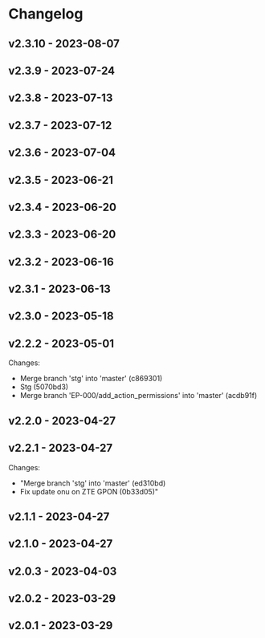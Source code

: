 # Changelog

## v2.3.10 - 2023-08-07


## v2.3.9 - 2023-07-24


## v2.3.8 - 2023-07-13


## v2.3.7 - 2023-07-12


## v2.3.6 - 2023-07-04


## v2.3.5 - 2023-06-21


## v2.3.4 - 2023-06-20


## v2.3.3 - 2023-06-20


## v2.3.2 - 2023-06-16


## v2.3.1 - 2023-06-13


## v2.3.0 - 2023-05-18


## v2.2.2 - 2023-05-01
Changes:
* Merge branch 'stg' into 'master' (c869301)
* Stg (5070bd3)
* Merge branch 'EP-000/add_action_permissions' into 'master' (acdb91f)

## v2.2.0 - 2023-04-27


## v2.2.1 - 2023-04-27
Changes:
* "Merge branch 'stg' into 'master' (ed310bd)
* Fix update onu on ZTE GPON (0b33d05)"

## v2.1.1 - 2023-04-27


## v2.1.0 - 2023-04-27


## v2.0.3 - 2023-04-03


## v2.0.2 - 2023-03-29


## v2.0.1 - 2023-03-29
